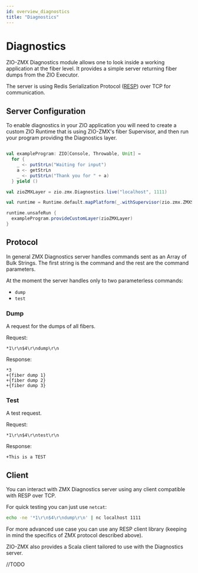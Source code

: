 ```yaml
---
id: overview_diagnostics
title: "Diagnostics"
---
```


# Diagnostics

ZIO-ZMX Diagnostics module allows one to look inside a working application at the fiber level. It provides a simple server returning fiber dumps from the ZIO Executor.

The server is using Redis Serialization Protocol ([RESP](https://redis.io/topics/protocol)) over TCP for communication. 

## Server Configuration

To enable diagnostics in your ZIO application you will need to create a custom ZIO Runtime that is using ZIO-ZMX's fiber Supervisor, and then run your program providing the Diagnostics layer.

```scala

val exampleProgram: ZIO[Console, Throwable, Unit] =
  for {
    _ <- putStrLn("Waiting for input")
    a <- getStrLn
    _ <- putStrLn("Thank you for " + a)
  } yield ()

val zioZMXLayer = zio.zmx.Diagnostics.live("localhost", 1111)

val runtime = Runtime.default.mapPlatform(_.withSupervisor(zio.zmx.ZMXSupervisor))

runtime.unsafeRun {
  exampleProgram.provideCustomLayer(zioZMXLayer)
}

```

## Protocol

In general ZMX Diagnostics server handles commands sent as an Array of Bulk Strings. The first string is the command and the rest are the command parameters.

At the moment the server handles only to two parameterless commands:
- `dump`
- `test`

### Dump

A request for the dumps of all fibers.

Request:
```
*1\r\n$4\r\ndump\r\n
```

Response:
```
*3
+{fiber dump 1}
+{fiber dump 2}
+{fiber dump 3}
```

### Test

A test request.

Request:

```
*1\r\n$4\r\ntest\r\n
```

Response:

```
+This is a TEST
```

## Client

You can interact with ZMX Diagnostics server using any client compatible with RESP over TCP. 

For quick testing you can just use `netcat`:

```bash
echo -ne '*1\r\n$4\r\ndump\r\n' | nc localhost 1111
```

For more advanced use case you can use any RESP client library (keeping in mind the specifics of ZMX protocol described above).

ZIO-ZMX also provides a Scala client tailored to use with the Diagnostics server.

//TODO
